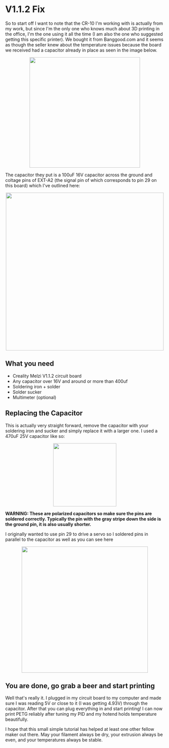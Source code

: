 # V1.1.2 Fix

So to start off I want to note that the CR-10 I'm working with is actually from my work, but since I'm the only one who knows much about 3D printing in the office, I'm the one using it all the time (I am also the one who suggested getting this specific printer). We bought it from Banggood.com and it seems as though the seller knew about the temperature issues because the board we received had a capacitor already in place as seen in the image below.

<p align="center">
<img src="https://github.com/tylerkalinowicz/Melzi-1.1.2-2.0-Temperature-Fluctuation-Fix/blob/master/V1.1.2%20Fix/images/1.1.2%20Original%20Capacitor.jpg" width="350">
</p>

The capacitor they put is a 100uF 16V capacitor across the ground and coltage pins of EXT-A2 (the signal pin of which corresponds to pin 29 on this board) which I've outlined here:

<p align="center">
<img src="https://github.com/tylerkalinowicz/Melzi-1.1.2-2.0-Temperature-Fluctuation-Fix/blob/master/V1.1.2%20Fix/images/1.1.2%20EXT-A2%20Pins.jpg" width="500">
</p>

## What you need

- Creality Melzi V1.1.2 circuit board
- Any capacitor over 16V and around or more than 400uf
- Soldering iron + solder
- Solder sucker
- Multimeter (optional)

## Replacing the Capacitor

This is actually very straight forward, remove the capacitor with your soldering iron and sucker and simply replace it with a larger one. I used a 470uF 25V capacitor like so:

<p align="center">
<img src="http://www.ashopbd.com/wp-content/uploads/2016/04/470uf_25v.jpg" width="200">
</p>

**WARNING: These are polarized capacitors so make sure the pins are soldered correctly. Typically the pin with the gray stripe down the side is the ground pin, it is also usually shorter.**

I originally wanted to use pin 29 to drive a servo so I soldered pins in parallel to the capacitor as well as you can see here

<p align="center">
<img src="https://github.com/tylerkalinowicz/Melzi-1.1.2-2.0-Temperature-Fluctuation-Fix/blob/master/V1.1.2%20Fix/images/Upgraded%20capacitor.jpg" width="400">
</p>

## You are done, go grab a beer and start printing

Well that's really it. I plugged in my circuit board to my computer and made sure I was reading 5V or close to it (I was getting 4.93V) through the capacitor. After that you can plug everything in and start printing! I can now print PETG reliably after tuning my PID and my hotend holds temperature beautifully. 

I hope that this small simple tutorial has helped at least one other fellow maker out there. May your filament always be dry, your extrusion always be even, and your temperatures always be stable.
